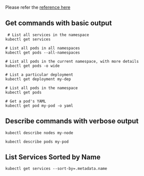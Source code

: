 Please refer the [reference here](https://kubernetes.io/docs/reference/kubectl/cheatsheet/)

## Get commands with basic output
```
 # List all services in the namespace
kubectl get services

# List all pods in all namespaces        
kubectl get pods --all-namespaces    

# List all pods in the current namespace, with more details
kubectl get pods -o wide

# List a particular deployment                     
kubectl get deployment my-dep                 

# List all pods in the namespace
kubectl get pods                              

# Get a pod's YAML
kubectl get pod my-pod -o yaml                
```

## Describe commands with verbose output

```
kubectl describe nodes my-node

kubectl describe pods my-pod
```

## List Services Sorted by Name

```
kubectl get services --sort-by=.metadata.name
```
